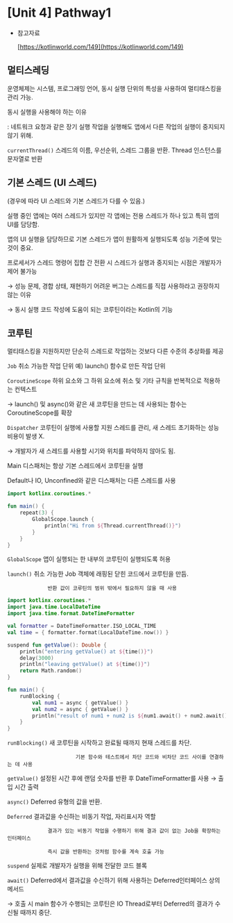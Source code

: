 # [Unit 4] Pathway1

- 참고자료
    
    [https://kotlinworld.com/149](https://kotlinworld.com/149)
    

## 멀티스레딩

운영체제는 시스템, 프로그래밍 언어, 동시 실행 단위의 특성을 사용하여 멀티태스킹을 관리 가능.

동시 실행을 사용해야 하는 이유

: 네트워크 요청과 같은 장기 실행 작업을 실행해도 앱에서 다른 작업의 실행이 중지되지 않기 위해.

`currentThread()` 스레드의 이름, 우선순위, 스레드 그룹을 반환. Thread 인스턴스를 문자열로 반환

## 기본 스레드 (UI 스레드)

(경우에 따라 UI 스레드와 기본 스레드가 다를 수 있음.)

실행 중인 앱에는 여러 스레드가 있지만 각 앱에는 전용 스레드가 하나 있고 특히 앱의 UI를 담당함.

앱의 UI 실행을 담당하므로 기본 스레드가 앱이 원활하게 실행되도록 성능 기준에 맞는 것이 중요.

프로세서가 스레드 명령어 집합 간 전환 시 스레드가 실행과 중지되는 시점은 개발자가 제어 불가능

→ 성능 문제, 경합 상태, 재현하기 어려운 버그는 스레드를 직접 사용하라고 권장하지 않는 이유

→ 동시 실행 코드 작성에 도움이 되는 코루틴이라는 Kotlin의 기능

## 코루틴

멀티태스킹을 지원하지만 단순히 스레드로 작업하는 것보다 다른 수준의 추상화를 제공

`Job`  취소 가능한 작업 단위  예) launch() 함수로 만든 작업 단위

`CoroutineScope`  하위 요소와 그 하위 요소에 취소 및 기타 규칙을 반복적으로 적용하는 컨텍스트

→ launch() 및 async()와 같은 새 코루틴을 만드는 데 사용되는 함수는 CoroutineScope를 확장

`Dispatcher` 코루틴이 실행에 사용할 지원 스레드를 관리, 새 스레드 초기화하는 성능 비용이 발생 X.

→ 개발자가 새 스레드를 사용할 시기와 위치를 파악하지 않아도 됨.

Main 디스패처는 항상 기본 스레드에서 코루틴을 실행

Default나 IO, Unconfined와 같은 디스패처는 다른 스레드를 사용

```kotlin
import kotlinx.coroutines.*

fun main() {
    repeat(3) {
        GlobalScope.launch {
            println("Hi from ${Thread.currentThread()}")
        }
    }
}
```

`GlobalScope` 앱이 실행되는 한 내부의 코루틴이 실행되도록 허용

`launch()` 취소 가능한 Job 객체에 래핑된 닫힌 코드에서 코루틴을 만듬.

                 반환 값이 코루틴의 범위 밖에서 필요하지 않을 때 사용

```kotlin
import kotlinx.coroutines.*
import java.time.LocalDateTime
import java.time.format.DateTimeFormatter

val formatter = DateTimeFormatter.ISO_LOCAL_TIME
val time = { formatter.format(LocalDateTime.now()) }

suspend fun getValue(): Double {
    println("entering getValue() at ${time()}")
    delay(3000)
    println("leaving getValue() at ${time()}")
    return Math.random()
}

fun main() {
    runBlocking {
        val num1 = async { getValue() }
        val num2 = async { getValue() }
        println("result of num1 + num2 is ${num1.await() + num2.await()}")
    }
}
```

`runBlocking()`  새 코루틴을 시작하고 완료될 때까지 현재 스레드를 차단.

                          기본 함수와 테스트에서 차단 코드와 비차단 코드 사이를 연결하는 데 사용

`getValue()` 설정된 시간 후에 랜덤 숫자를 반환 후 DateTimeFormatter를 사용 → 출입 시간 출력

`async()`  Deferred 유형의 값을 반환.

`Deferred` 결과값을 수신하는 비동기 작업, 자리표시자 역할

                 결과가 있는 비동기 작업을 수행하기 위해 결과 값이 없는 Job을 확장하는 인터페이스

                 즉시 값을 반환하는 것처럼 함수를 계속 호출 가능

`suspend` 실제로 개발자가 실행을 위해 전달한 코드 블록

`await()`  Deferred에서 결과값을 수신하기 위해 사용하는 Deferred인터페이스 상의 메서드

→ 호출 시 main 함수가 수행되는 코루틴은 IO Thread로부터 Deferred의 결과가 수신될 때까지 중단.
